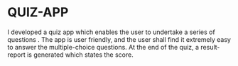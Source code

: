 # QUIZ-APP
I developed a quiz app which enables the user to undertake a series of questions . The app is user friendly, and the user shall find it extremely easy to answer the multiple-choice questions. At the end of the quiz, a result-report is generated which states the score.
